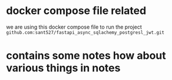 # docker compose file related

we are using this docker compose file to run the project `github.com:sant527/fastapi_async_sqlachemy_postgresl_jwt.git`

# contains some notes how about various things in notes